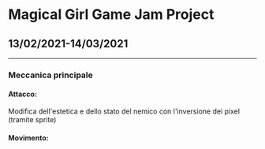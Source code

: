 # Magical Girl Game Jam Project
## 13/02/2021-14/03/2021
------------
### Meccanica principale
#### Attacco: 
Modifica dell'estetica e dello stato del nemico con l'inversione dei pixel (tramite sprite)
#### Movimento: 
